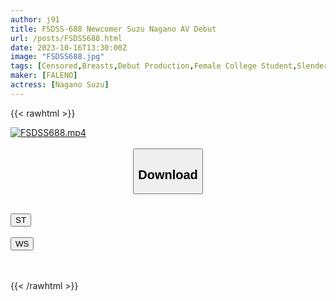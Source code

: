 ```yaml
---
author: j91
title: FSDSS-688 Newcomer Suzu Nagano AV Debut
url: /posts/FSDSS688.html
date: 2023-10-16T13:30:00Z
image: "FSDSS688.jpg"
tags: [Censored,Breasts,Debut Production,Female College Student,Slender,Solowork]
maker: [FALENO]
actress: [Nagano Suzu]
---
```



{{< rawhtml >}}

<div class="video" data-videoid="jplk0v8l6gczl8g">
    <a href="javascript:;">
        <img src="https://my.j91.asia/posts/FSDSS688.jpg" width="WIDTH" height="HEIGHT" alt="FSDSS688.mp4" loading="lazy">
    </a>
</div>

<script type="text/javascript" src="https://j91.asia/asset/on-demand-st.js"></script>

<br>
  <link rel="stylesheet" href="https://j91.asia/asset/bs5.css">
  
  <center>
  <button class="btn btn-primary" type="button" data-bs-toggle="collapse" data-bs-target=".multi-collapse" aria-expanded="false" aria-controls="multiCollapseExample1 multiCollapseExample2"><h2>Download</h2></button></center>
</p>
<div class="row">
  <div class="col">
    <div class="collapse multi-collapse" id="multiCollapseExample1">
      <div class="card card-body">
	      	      <br>
<div class="buttons">  
<a href="https://streamtape.to/v/jplk0v8l6gczl8g"><button class="btn-hover color-3"><i class="fa fa-download"></i> ST</button></a></div>
    </div>
  </div>
</div>
  <div class="col">
    <div class="collapse multi-collapse" id="multiCollapseExample2">
      <div class="card card-body">
	      <br>
<div class="buttons">
    <a href="https://wolfstream.tv/4l4e7ygsbtci"><button class="btn-hover color-9"><i class="fa fa-download"></i> WS</button></a></div>
<br><br>
      </div>
    </div>
  </div>
</div>

{{< /rawhtml >}}
